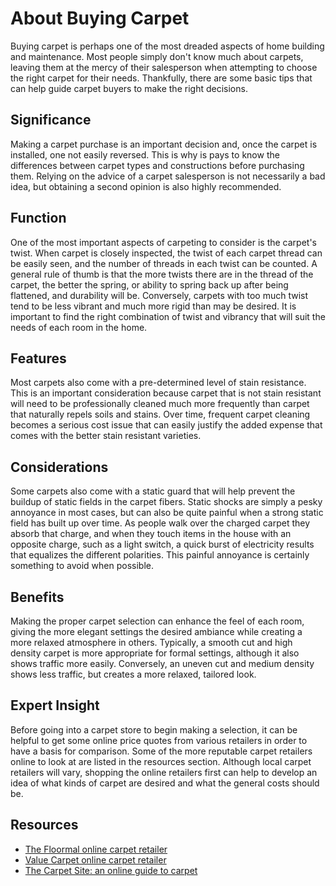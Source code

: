 # About Buying Carpet

Buying carpet is perhaps one of the most dreaded aspects of home building and maintenance. Most people simply don't know much about carpets, leaving them at the mercy of their salesperson when attempting to choose the right carpet for their needs. Thankfully, there are some basic tips that can help guide carpet buyers to make the right decisions.

## Significance

Making a carpet purchase is an important decision and, once the carpet is installed, one not easily reversed. This is why is pays to know the differences between carpet types and constructions before purchasing them. Relying on the advice of a carpet salesperson is not necessarily a bad idea, but obtaining a second opinion is also highly recommended.

## Function

One of the most important aspects of carpeting to consider is the carpet's twist. When carpet is closely inspected, the twist of each carpet thread can be easily seen, and the number of threads in each twist can be counted. A general rule of thumb is that the more twists there are in the thread of the carpet, the better the spring, or ability to spring back up after being flattened, and durability will be. Conversely, carpets with too much twist tend to be less vibrant and much more rigid than may be desired. It is important to find the right combination of twist and vibrancy that will suit the needs of each room in the home.

## Features

Most carpets also come with a pre-determined level of stain resistance. This is an important consideration because carpet that is not stain resistant will need to be professionally cleaned much more frequently than carpet that naturally repels soils and stains. Over time, frequent carpet cleaning becomes a serious cost issue that can easily justify the added expense that comes with the better stain resistant varieties.

## Considerations

Some carpets also come with a static guard that will help prevent the buildup of static fields in the carpet fibers. Static shocks are simply a pesky annoyance in most cases, but can also be quite painful when a strong static field has built up over time. As people walk over the charged carpet they absorb that charge, and when they touch items in the house with an opposite charge, such as a light switch, a quick burst of electricity results that equalizes the different polarities. This painful annoyance is certainly something to avoid when possible.

## Benefits

Making the proper carpet selection can enhance the feel of each room, giving the more elegant settings the desired ambiance while creating a more relaxed atmosphere in others. Typically, a smooth cut and high density carpet is more appropriate for formal settings, although it also shows traffic more easily. Conversely, an uneven cut and medium density shows less traffic, but creates a more relaxed, tailored look.

## Expert Insight

Before going into a carpet store to begin making a selection, it can be helpful to get some online price quotes from various retailers in order to have a basis for comparison. Some of the more reputable carpet retailers online to look at are listed in the resources section. Although local carpet retailers will vary, shopping the online retailers first can help to develop an idea of what kinds of carpet are desired and what the general costs should be.

## Resources

- [The Floormal online carpet retailer](http://www.floormall.com)
- [Value Carpet online carpet retailer](http://valuecarpetonline.com/)
- [The Carpet Site: an online guide to carpet](http://www.thecarpetsite.com/)

